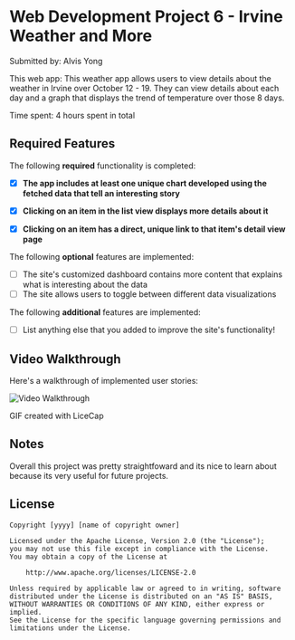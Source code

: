 # Web Development Project 6 - Irvine Weather and More

Submitted by: Alvis Yong

This web app: This weather app allows users to view details about the weather in Irvine over October 12 - 19. They can view details about each day and a graph that displays the trend of temperature over those 8 days.

Time spent: 4 hours spent in total

## Required Features

The following **required** functionality is completed:

- [X] **The app includes at least one unique chart developed using the fetched data that tell an interesting story**
- [X] **Clicking on an item in the list view displays more details about it**
- [X] **Clicking on an item has a direct, unique link to that item's detail view page**


The following **optional** features are implemented:

- [ ] The site's customized dashboard contains more content that explains what is interesting about the data
- [ ] The site allows users to toggle between different data visualizations

The following **additional** features are implemented:

* [ ] List anything else that you added to improve the site's functionality!

## Video Walkthrough

Here's a walkthrough of implemented user stories:

<img src='https://media.giphy.com/media/v1.Y2lkPTc5MGI3NjExdmU4aDk0cmM3MDBweXNqdDcyazJyY2ZybHplZmNwcjlteXdoNzBsciZlcD12MV9pbnRlcm5hbF9naWZfYnlfaWQmY3Q9Zw/Qfsx2aDVeqgTJJrv0k/giphy.gif' title='Video Walkthrough' width='' alt='Video Walkthrough' />

<!-- Replace this with whatever GIF tool you used! -->
GIF created with LiceCap  
<!-- Recommended tools:
[Kap](https://getkap.co/) for macOS
[ScreenToGif](https://www.screentogif.com/) for Windows
[peek](https://github.com/phw/peek) for Linux. -->

## Notes

Overall this project was pretty straightfoward and its nice to learn about because its very useful for future projects.

## License

    Copyright [yyyy] [name of copyright owner]

    Licensed under the Apache License, Version 2.0 (the "License");
    you may not use this file except in compliance with the License.
    You may obtain a copy of the License at

        http://www.apache.org/licenses/LICENSE-2.0

    Unless required by applicable law or agreed to in writing, software
    distributed under the License is distributed on an "AS IS" BASIS,
    WITHOUT WARRANTIES OR CONDITIONS OF ANY KIND, either express or implied.
    See the License for the specific language governing permissions and
    limitations under the License.